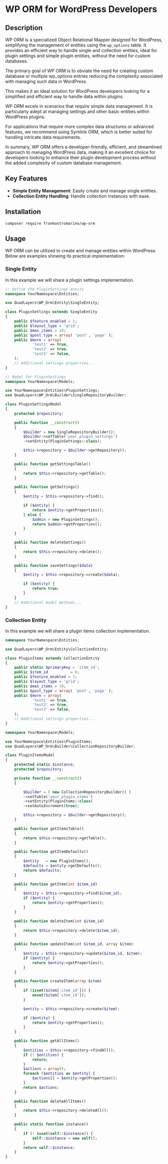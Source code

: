 # WP ORM for WordPress Developers

## Description

WP ORM is a specialized Object Relational Mapper designed for WordPress, simplifying the management of entities using the `wp_options` table. It provides an efficient way to handle single and collection entities, ideal for plugin settings and simple plugin entities, without the need for custom databases.

The primary goal of WP ORM is to obviate the need for creating custom database or multiple wp_options entries reducing the complexity associated with managing such data in WordPress. 

This makes it an ideal solution for WordPress developers looking for a simplified and efficient way to handle data within plugins.

WP ORM excels in scenarios that require simple data management. It is particularly adept at managing settings and other basic entities within WordPress plugins. 

For applications that require more complex data structures or advanced features, we recommend using Symlink ORM, which is better suited for handling intricate data requirements.

In summary, WP ORM offers a developer-friendly, efficient, and streamlined approach to managing WordPress data, making it an excellent choice for developers looking to enhance their plugin development process without the added complexity of custom database management.

## Key Features

- **Simple Entity Management**: Easily create and manage single entities.
- **Collection Entity Handling**: Handle collection instances with ease.

## Installation

```
composer require franmastromarino/wp-orm
```

## Usage

WP ORM can be utilized to create and manage entities within WordPress. Below are examples showing its practical implementation:

### Single Entity

In this example we will share a plugin settings implementation.

```php
// Define the PluginSettings entity
namespace YourNamespace\Entities;

use QuadLayers\WP_Orm\Entity\SingleEntity;

class PluginSettings extends SingleEntity
{
    public $feature_enabled = 1;
    public $layout_type = 'grid';
    public $max_items = 10;
    public $post_type = array( 'post', 'page' );
    public $more = array(
            'test1' => true,
            'test2' => true,
            'test3' => false,
    );
    // Additional settings properties...
}
```

```php
// Model for PluginSettings
namespace YourNamespace\Models;

use YourNamespace\Entities\PluginSettings;
use QuadLayers\WP_Orm\Builder\SingleRepositoryBuilder;

class PluginSettingsModel
{
    protected $repository;

    public function __construct()
    {
        $builder = new SingleRepositoryBuilder();
        $builder->setTable('your_plugin_settings')
        ->setEntity(PluginSettings::class);

        $this->repository = $builder->getRepository();
    }

    public function getSettingsTable()
    {
        return $this->repository->getTable();
    }

    public function getSettings()
    {
        $entity = $this->repository->find();

        if ($entity) {
            return $entity->getProperties();
        } else {
            $admin = new PluginSettings();
            return $admin->getProperties();
        }
    }

    public function deleteSettings()
    {
        return $this->repository->delete();
    }

    public function saveSettings($data)
    {
        $entity = $this->repository->create($data);

        if ($entity) {
            return true;
        }
    }
    // Additional model methods...
}
```

### Collection Entity

In this example we will share a plugin items collection implementation.

```php
namespace YourNamespace\Entities;

use QuadLayers\WP_Orm\Entity\CollectionEntity;

class PluginItems extends CollectionEntity
{
    public static $primaryKey = 'item_id';
    public $item_id          = 0;
    public $feature_enabled = 1;
    public $layout_type = 'grid';
    public $max_items = 10;
    public $post_type = array( 'post', 'page' );
    public $more = array(
            'test1' => true,
            'test2' => true,
            'test3' => false,
    );
    // Additional settings properties...
}
```

```php
namespace YourNamespace\Models;

use YourNamespace\Entities\PluginItems;
use QuadLayers\WP_Orm\Builder\CollectionRepositoryBuilder;

class PluginItemsModel
{
    protected static $instance;
    protected $repository;

    private function __construct()
    {

        $builder = ( new CollectionRepositoryBuilder() )
        ->setTable('your_plugin_items')
        ->setEntity(PluginItems::class)
        ->setAutoIncrement(true);

        $this->repository = $builder->getRepository();
    }

    public function getItemsTable()
    {
        return $this->repository->getTable();
    }

    public function getItemDefaults()
    {
        $entity   = new PluginItems();
        $defaults = $entity->getDefaults();
        return $defaults;
    }

    public function getItem(int $item_id)
    {
        $entity = $this->repository->find($item_id);
        if ($entity) {
            return $entity->getProperties();
        }
    }

    public function deleteItem(int $item_id)
    {
        return $this->repository->delete($item_id);
    }

    public function updateItem(int $item_id, array $item)
    {
        $entity = $this->repository->update($item_id, $item);
        if ($entity) {
            return $entity->getProperties();
        }
    }

    public function createItem(array $item)
    {
        if (isset($item['item_id'])) {
            unset($item['item_id']);
        }

        $entity = $this->repository->create($item);

        if ($entity) {
            return $entity->getProperties();
        }
    }

    public function getAllItems()
    {
        $entities = $this->repository->findAll();
        if (! $entities) {
            return;
        }
        $actions = array();
        foreach ($entities as $entity) {
            $actions[] = $entity->getProperties();
        }
        return $actions;
    }

    public function deleteAllItems()
    {
        return $this->repository->deleteAll();
    }

    public static function instance()
    {
        if (! isset(self::$instance)) {
            self::$instance = new self();
        }
        return self::$instance;
    }
}
```
